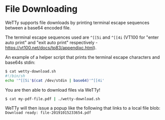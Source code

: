 # File Downloading

WeTTy supports file downloads by printing terminal escape sequences between a
base64 encoded file.

The terminal escape sequences used are `^[[5i` and `^[[4i` (VT100 for "enter
auto print" and "exit auto print" respectively -
https://vt100.net/docs/tp83/appendixc.html).

An example of a helper script that prints the terminal escape characters and
base64s stdin:

```bash
$ cat wetty-download.sh
#!/bin/sh
echo '^[[5i'$(cat /dev/stdin | base64)'^[[4i'
```

You are then able to download files via WeTTy!

```bash
$ cat my-pdf-file.pdf | ./wetty-download.sh
```

WeTTy will then issue a popup like the following that links to a local file
blob: `Download ready: file-20191015233654.pdf`

